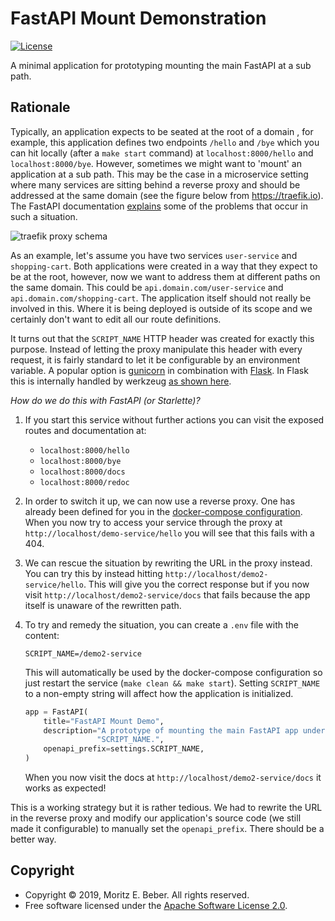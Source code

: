 # FastAPI Mount Demonstration

[![License](https://img.shields.io/badge/license-Apache--2.0-blueviolet)](https://opensource.org/licenses/Apache-2.0)

A minimal application for prototyping mounting the main FastAPI at a sub path.

## Rationale

Typically, an application expects to be seated at the root of a domain , for
example, this application defines two endpoints `/hello` and `/bye` which you
can hit locally (after a `make start` command) at `localhost:8000/hello` and
`localhost:8000/bye`. However, sometimes we might want to 'mount' an application
at a sub path. This may be the case in a microservice setting where many
services are sitting behind a reverse proxy and should be addressed at the same
domain (see the figure below from https://traefik.io). The FastAPI documentation
[explains]( https://fastapi.tiangolo.com/tutorial/sub-applications-proxy/) some
of the problems that occur in such a situation.

![traefik proxy schema](https://docs.traefik.io/img/internal.png)

As an example, let's assume you have two services `user-service` and
`shopping-cart`. Both applications were created in a way that they expect to be
at the root, however, now we want to address them at different paths on the same
domain. This could be `api.domain.com/user-service` and
`api.domain.com/shopping-cart`. The application itself should not really be
involved in this. Where it is being deployed is outside of its scope and we
certainly don't want to edit all our route definitions.

It turns out that the `SCRIPT_NAME` HTTP header was created for exactly this
purpose. Instead of letting the proxy manipulate this header with every request,
it is fairly standard to let it be configurable by an environment variable. A
popular option is
[gunicorn](https://docs.gunicorn.org/en/stable/faq.html#wsgi-bits) in
combination with
[Flask](https://flask.palletsprojects.com/en/1.1.x/config/?highlight=script_name#APPLICATION_ROOT).
In Flask this is internally handled by werkzeug [as shown
here](https://werkzeug.palletsprojects.com/en/0.15.x/wsgi/?highlight=script_name#werkzeug.wsgi.pop_path_info).

_How do we do this with FastAPI (or Starlette)?_

1. If you start this service without further actions you can visit the exposed
    routes and documentation at:

    * `localhost:8000/hello`
    * `localhost:8000/bye`
    * `localhost:8000/docs`
    * `localhost:8000/redoc`

2. In order to switch it up, we can now use a reverse proxy. One has already
   been defined for you in the [docker-compose
   configuration](docker-compose.yml). When you now try to access your service
   through the proxy at `http://localhost/demo-service/hello` you will see that
   this fails with a 404.

3. We can rescue the situation by rewriting the URL in the proxy instead. You
   can try this by instead hitting `http://localhost/demo2-service/hello`. This
   will give you the correct response but if you now visit
   `http://localhost/demo2-service/docs` that fails because the app itself is
   unaware of the rewritten path.

4. To try and remedy the situation, you can create a `.env` file with the
   content:

    ```
    SCRIPT_NAME=/demo2-service
    ```

    This will automatically be used by the docker-compose configuration so just
    restart the service (`make clean && make start`). Setting `SCRIPT_NAME` to a
    non-empty string will affect how the application is initialized.

    ```python
    app = FastAPI(
        title="FastAPI Mount Demo",
        description="A prototype of mounting the main FastAPI app under "
                    "SCRIPT_NAME.",
        openapi_prefix=settings.SCRIPT_NAME,
    )
    ```

    When you now visit the docs at `http://localhost/demo2-service/docs` it
    works as expected!

This is a working strategy but it is rather tedious. We had to rewrite the URL
in the reverse proxy and modify our application's source code (we still made it
configurable) to manually set the `openapi_prefix`. There should be a better
way.

## Copyright

* Copyright © 2019, Moritz E. Beber. All rights reserved.
* Free software licensed under the [Apache Software License 2.0](LICENSE).
